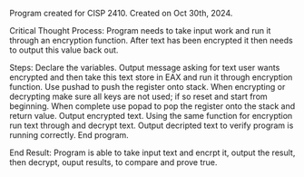 Program created for CISP 2410. Created on Oct 30th, 2024.

Critical Thought Process:
Program needs to take input work and run it through an encryption function. After text has been encrypted it then needs to output this value back out.

Steps:
Declare the variables.
Output message asking for text user wants encrypted and then take this text store in EAX and run it through encryption function.
Use pushad to push the register onto stack.
When encrypting or decrypting make sure all keys are not used; if so reset and start from beginning.
When complete use popad to pop the register onto the stack and return value.
Output encrypted text.
Using the same function for encryption run text through and decrypt text.
Output decripted text to verify program is running correctly.
End program.

End Result:
Program is able to take input text and encrpt it, output the result, then decrypt, ouput results, to compare and prove true.

